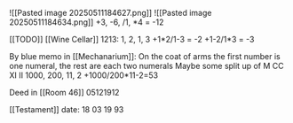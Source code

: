 ![[Pasted image 20250511184627.png]]
![[Pasted image 20250511184634.png]]
+3,  -6, /1, \*4 = -12


[[TODO]]
[[Wine Cellar]]
1213:
1, 2, 1, 3
+1\*2/1-3 = -2
+1-2/1\*3 = -3

By blue memo in [[Mechanarium]]: On the coat of arms the first number is one numeral, the rest are each two numerals
Maybe some split up of M CC XI II
1000, 200, 11, 2
+1000/200\*11-2=53


Deed in [[Room 46]]
05121912

[[Testament]] date:
18 03 19 93